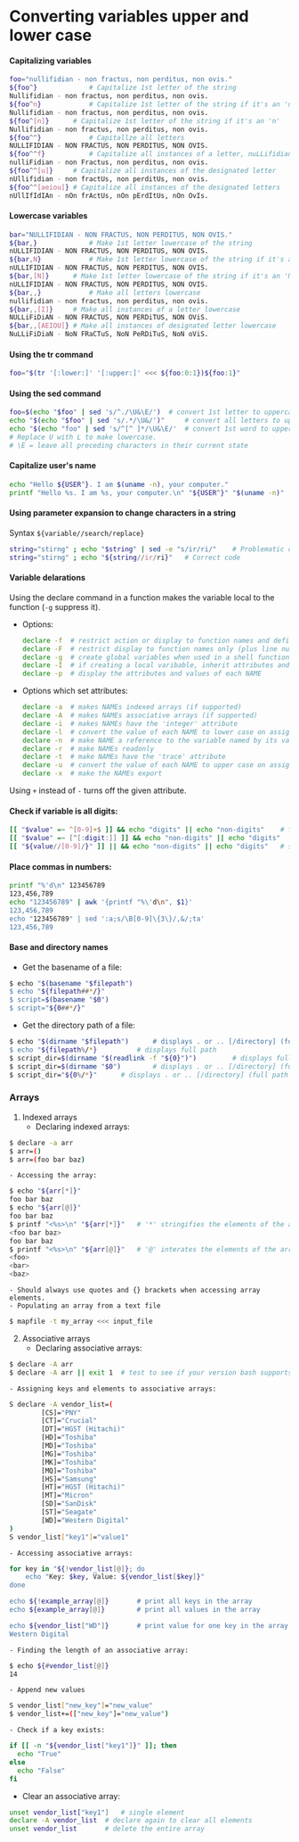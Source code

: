 # Converting variables upper and lower case
#### Capitalizing variables
```bash
foo="nullifidian - non fractus, non perditus, non ovis."
${foo^}				# Capitalize 1st letter of the string
Nullifidian - non fractus, non perditus, non ovis.
${foo^n}			# Capitalize 1st letter of the string if it's an 'n'
Nullifidian - non fractus, non perditus, non ovis.
${foo^[n]}		# Capitalize 1st letter of the string if it's an 'n'
Nullifidian - non fractus, non perditus, non ovis.
${foo^^}			# Capitallze all letters
NULLIFIDIAN - NON FRACTUS, NON PERDITUS, NON OVIS.
${foo^^f}			# Capitalize all instances of a letter, nuLLifidian
nulliFidian - non Fractus, non perditus, non ovis.
${foo^^[u]}		# Capitalize all instances of the designated letter
nUllifidian - non fractUs, non perditUs, non ovis.
${foo^^[aeiou]}	# Capitalize all instances of the designated letters
nUllIfIdIAn - nOn frActUs, nOn pErdItUs, nOn OvIs.
```
#### Lowercase variables
```bash
bar="NULLIFIDIAN - NON FRACTUS, NON PERDITUS, NON OVIS."
${bar,}				# Make 1st letter lowercase of the string
nULLIFIDIAN - NON FRACTUS, NON PERDITUS, NON OVIS.
${bar,N}			# Make 1st letter lowercase of the string if it's an 'N'
nULLIFIDIAN - NON FRACTUS, NON PERDITUS, NON OVIS.
${bar,[N]}		# Make 1st letter lowercase of the string if it's an 'N'
nULLIFIDIAN - NON FRACTUS, NON PERDITUS, NON OVIS.
${bar,,}			# Make all letters lowercase
nullifidian - non fractus, non perditus, non ovis.
${bar,,[I]}		# Make all instances of a letter lowercase
NULLiFiDiAN - NON FRACTUS, NON PERDiTUS, NON OViS.
${bar,,[AEIOU]}	# Make all instances of designated letter lowercase
NuLLiFiDiaN - NoN FRaCTuS, NoN PeRDiTuS, NoN oViS.
```

#### Using the tr command
```bash
foo="$(tr '[:lower:]' '[:upper:]' <<< ${foo:0:1})${foo:1}"
```

#### Using the sed command
```bash
foo=$(echo "$foo" | sed 's/^./\U&\E/')	# convert 1st letter to uppercase
echo "$(echo "$foo" | sed 's/.*/\U&/')"		# convert all letters to uppercase
echo "$(echo "foo" | sed 's/^[^ ]*/\U&\E/'	# convert 1st word to uppercase
# Replace U with L to make lowercase.
# \E = leave all preceding characters in their current state
```

#### Capitalize user's name
```bash
echo "Hello ${USER^}. I am $(uname -n), your computer."
printf "Hello %s. I am %s, your computer.\n" "${USER^}" "$(uname -n)"
```

#### Using parameter expansion to change characters in a string
Syntax `${variable//search/replace}`
```bash
string="stirng" ; echo "$string" | sed -e "s/ir/ri/"	# Problematic code
string="stirng" ; echo "${string//ir/ri}"	# Correct code
```
#### Variable delarations
Using the declare command in a function makes the variable local to the function (`-g` suppress it).
- Options:
	```bash
	declare -f	# restrict action or display to function names and definitions
	declare -F	# restrict display to function names only (plus line number & source file when debugging)
	declare -g	# create global variables when used in a shell function; otherwise ignore
	declare -I	# if creating a local varibable, inherit attributes and value	of a variable with the same name at a previous scope
	declare -p	# display the attributes and values of each NAME
	```
- Options which set attributes:
	```bash
	declare -a	# makes NAMEs indexed arrays (if supported)
	declare -A	# makes NAMEs associative arrays (if supported)
	declare -i	# makes NAMEs have the 'integer' attribute
	declare -l	# convert the value of each NAME to lower case on assignment
	declare -n	# make NAME a reference to the variable named by its value
	declare -r	# make NAMEs readonly
	declare -t	# make NAMEs have the 'trace' attribute
	declare -u	# convert the value of each NAME to upper case on assignment
	declare -x	# make the NAMEs export
	```
Using `+` instead of `-` turns off the given attribute.
#### Check if variable is all digits:
```bash
[[ "$value" =~ ^[0-9]+$ ]] && echo "digits" || echo "non-digits"	# true if all digits
[[ "$value" =~ [^[:digit:]] ]] && echo "non-digits" || echo "digits"
[[ "${value//[0-9]/}" ]] || && echo "non-digits" || echo "digits"	# strips out digits and returns true if there's anything left
```
#### Place commas in numbers:
```bash
printf "%'d\n" 123456789
123,456,789
echo "123456789" | awk '{printf "%\'d\n", $1}'
123,456,789
echo "123456789" | sed ':a;s/\B[0-9]\{3\}/,&/;ta'
123,456,789
```
#### Base and directory names
- Get the basename of a file:
```bash
$ echo "$(basename "$filepath")
$ echo "${filepath##*/}"
$ script=$(basename "$0")
$ script="${0##*/}"
```
- Get the directory path of a file:
```bash
$ echo "$(dirname "$filepath")		# displays . or .. [/directory] (full path if not $PWD or subdirectory )
$ echo "${filepath%/*}			# displays full path
$ script_dir=$(dirname "$(readlink -f "${0}")")			# displays full path
$ script_dir=$(dirname "$0")		# displays . or .. [/directory] (full path if not $PWD or subdirectory )
$ script_dir="${0%/*}"		# displays . or .. [/directory] (full path if not $PWD or subdirectory )
```
### Arrays
1. Indexed arrays
	- Declaring indexed arrays:
```bash
$ declare -a arr
$ arr=()
$ arr=(foo bar baz)
```
	- Accessing the array:
```bash
$ echo "${arr[*]}"
foo bar baz
$ echo "${arr[@]}"
foo bar baz
$ printf "<%s>\n" "${arr[*]}"	# '*' stringifies the elements of the array
<foo bar baz>
foo bar baz
$ printf "<%s>\n" "${arr[@]}"	# '@' interates the elements of the array
<foo>
<bar>
<baz>
```
	- Should always use quotes and {} brackets when accessing array elements.
	- Populating an array from a text file
```bash
$ mapfile -t my_array <<< input_file
```
2. Associative arrays
	- Declaring associative arrays:
```bash
$ declare -A arr
$ declare -A arr || exit 1	# test to see if your version bash supports associative arrays
```
	- Assigning keys and elements to associative arrays:
```bash
S declare -A vendor_list=(
		[CS]="PNY"
		[CT]="Crucial"
		[DT]="HGST (Hitachi)"
		[HD]="Toshiba"
		[MD]="Toshiba"
		[MG]="Toshiba"
		[MK]="Toshiba"
		[MQ]="Toshiba"
		[HS]="Samsung"
		[HT]="HGST (Hitachi)"
		[MT]="Micron"
		[SD]="SanDisk"
		[ST]="Seagate"
		[WD]="Western Digital"
)
S vendor_list["key1"]="value1"
```
	- Accessing associative arrays:
```bash
for key in "${!vendor_list[@]}; do
	echo "Key: $key, Value: ${vendor_list[$key]}"
done

echo ${!example_array[@]}		# print all keys in the array
echo ${example_array[@]}		# print all values in the array

echo ${vendor_list["WD"]}		# print value for one key in the array
Western Digital
```
	- Finding the length of an associative array:
```bash
$ echo ${#vendor_list[@]}
14
```
	- Append new values
```bash
S vendor_list["new_key"]="new_value"
$ vendor_list+=(["new_key"]="new_value")
```
	- Check if a key exists:
```bash
if [[ -n "${vendor_list["key1"]}" ]]; then
  echo "True"
else
  echo "False"
fi
```
 - Clear an associative array:
```bash
unset vendor_list["key1"]	# single element
declare -A vendor_list	# declare again to clear all elements
unset vendor_list		# delete the entire array
```

